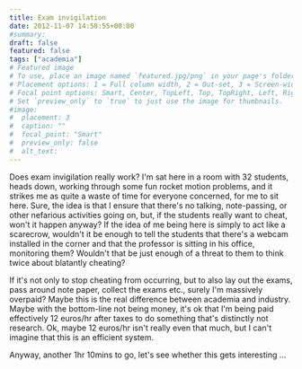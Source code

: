 ```yaml
---
title: Exam invigilation
date: 2012-11-07 14:58:55+00:00
#summary:
draft: false
featured: false
tags: ["academia"]
# Featured image
# To use, place an image named `featured.jpg/png` in your page's folder.
# Placement options: 1 = Full column width, 2 = Out-set, 3 = Screen-width
# Focal point options: Smart, Center, TopLeft, Top, TopRight, Left, Right, BottomLeft, Bottom, BottomRight
# Set `preview_only` to `true` to just use the image for thumbnails.
#image:
#  placement: 3
#  caption: ""
#  focal_point: "Smart"
#  preview_only: false
#  alt_text:
---
```


Does exam invigilation really work? I'm sat here in a room with 32 students, heads down, working through some fun rocket motion problems, and it strikes me as quite a waste of time for everyone concerned, for me to sit here. Sure, the idea is that I ensure that there's no talking, note-passing, or other nefarious activities going on, but, if the students really want to cheat, won't it happen anyway? If the idea of me being here is simply to act like a scarecrow, wouldn't it be enough to tell the students that there's a webcam installed in the corner and that the professor is sitting in his office, monitoring them? Wouldn't that be just enough of a threat to them to think twice about blatantly cheating?

If it's not only to stop cheating from occurring, but to also lay out the exams, pass around note paper, collect the exams etc., surely I'm massively overpaid? Maybe this is the real difference between academia and industry. Maybe with the bottom-line not being money, it's ok that I'm being paid effectively 12 euros/hr after taxes to do something that's distinctly not research. Ok, maybe 12 euros/hr isn't really even that much, but I can't imagine that this is an efficient system.

Anyway, another 1hr 10mins to go, let's see whether this gets interesting ...
